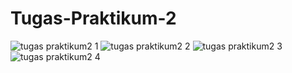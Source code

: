 # Tugas-Praktikum-2
![tugas praktikum2 1](https://cloud.githubusercontent.com/assets/22170389/22404208/b84d9582-e65e-11e6-9749-6b9271723da4.png)
![tugas praktikum2 2](https://cloud.githubusercontent.com/assets/22170389/22404209/b84f183a-e65e-11e6-847c-01dd0cafc454.png)
![tugas praktikum2 3](https://cloud.githubusercontent.com/assets/22170389/22404210/b87ef636-e65e-11e6-899d-597a3ebbc430.png)
![tugas praktikum2 4](https://cloud.githubusercontent.com/assets/22170389/22404211/b881f034-e65e-11e6-9199-cca318866d1e.png)
